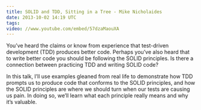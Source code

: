 ```yaml
---
title: SOLID and TDD, Sitting in a Tree - Mike Nicholaides
date: 2013-10-02 14:19 UTC
tags:
video: //www.youtube.com/embed/57dzaMaouXA
---
```


You&rsquo;ve heard the claims or know from experience that test-driven development (TDD) produces better code. Perhaps you&rsquo;ve also heard that to write better code you should be following the SOLID principles. Is there a connection between practicing TDD and writing SOLID code?

In this talk, I’ll use examples gleaned from real life to demonstrate how TDD prompts us to produce code that conforms to the SOLID principles, and how the SOLID principles are where we should turn when our tests are causing us pain. In doing so, we’ll learn what each principle really means and why it’s valuable.
